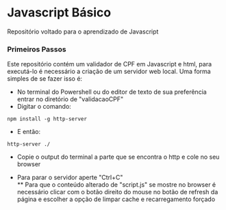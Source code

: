 # Javascript Básico
Repositório voltado para o aprendizado de Javascript

### Primeiros Passos
Este repositório contém um validador de CPF em Javascript e html, para executá-lo é necessário a criação de um servidor web local.
Uma forma simples de se fazer isso é: 
- No terminal do Powershell ou do editor de texto de sua preferência entrar no diretório de "validacaoCPF" 
- Digitar o comando:
```
npm install -g http-server
```
- E então:
```
http-server ./
```
- Copie o output do terminal a parte que se encontra o http e cole no seu browser  <br />

* Para parar o servidor aperte "Ctrl+C"  
** Para que o conteúdo alterado de "script.js" se mostre no browser é necessário clicar com o botão direito do mouse no botão de refresh da página e escolher a opção de limpar cache e recarregamento forçado   
